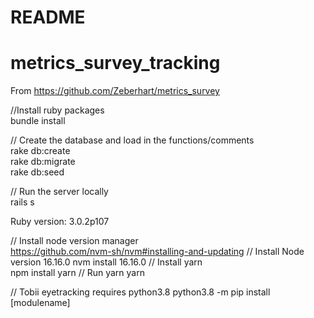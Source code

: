 # README
# metrics_survey_tracking

From https://github.com/Zeberhart/metrics_survey

//Install ruby packages  
bundle install  

// Create the database and load in the functions/comments  
rake db:create  
rake db:migrate  
rake db:seed  

// Run the server locally  
rails s  

Ruby version: 3.0.2p107

// Install node version manager  
https://github.com/nvm-sh/nvm#installing-and-updating
// Install Node version 16.16.0
nvm install 16.16.0
// Install yarn  
npm install yarn 
// Run yarn 
yarn 



// Tobii eyetracking requires python3.8 
python3.8 -m pip install [modulename]
